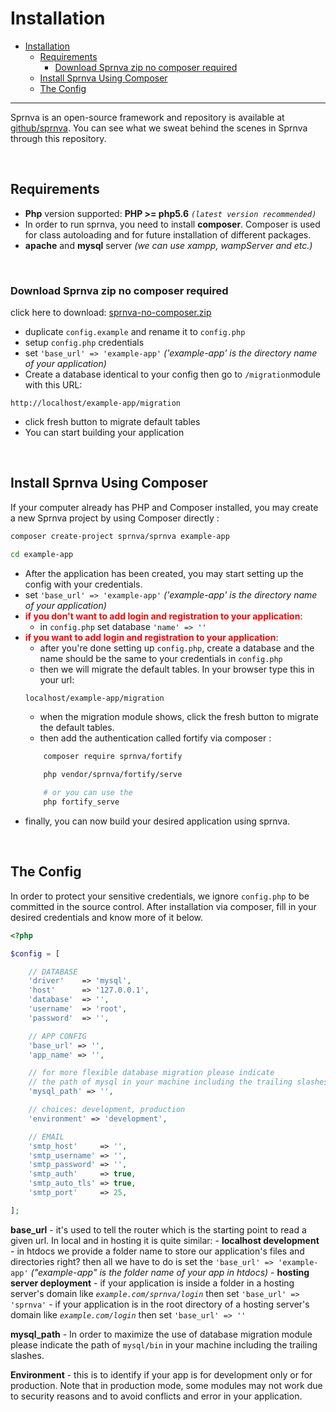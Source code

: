 # Installation

- [Installation](#installation)
  - [Requirements](#requirements)
    - [Download Sprnva zip no composer required](#download-sprnva-zip-no-composer-required)
  - [Install Sprnva Using Composer](#install-sprnva-using-composer)
  - [The Config](#the-config)

---
Sprnva is an open-source framework and repository is available at [github/sprnva](https://github.com/sprnva/sprnva). You can see what we sweat behind the scenes in Sprnva through this repository.

<a name="requirements" style="padding-top: 30px;">&nbsp;</a>
## Requirements
- **Php** version supported: **PHP >= php5.6** *`(latest version recommended)`*
- In order to run sprnva, you need to install **composer**. Composer is used for class autoloading and for future installation of different packages.
- **apache** and **mysql** server *(we can use xampp, wampServer and etc.)*

<a name="install-sprnva-zip" style="padding-top: 30px;">&nbsp;</a>
### Download Sprnva zip no composer required
click here to download: [sprnva-no-composer.zip](https://github.com/sprnva/sprnva-no-composer/archive/refs/heads/main.zip)

- duplicate `config.example` and rename it to `config.php`
- setup `config.php` credentials
- set `'base_url' => 'example-app'` *('example-app' is the directory name of your application)*
- Create a database identical to your config then go to  `/migration`module with this URL:
```
http://localhost/example-app/migration
```
- click fresh button to migrate default tables
- You can start building your application

<a name="install-sprnva" style="padding-top: 30px;">&nbsp;</a>
## Install Sprnva Using Composer
If your computer already has PHP and Composer installed, you may create a new Sprnva project by using Composer directly :

```bash
composer create-project sprnva/sprnva example-app

cd example-app
```

- After the application has been created, you may start setting up the config with your credentials.
- set `'base_url' => 'example-app'` *('example-app' is the directory name of your application)*
- <span style="color: red;">**if you don't want to add login and registration to your application**</span>:
    - in `config.php` set database `'name' => ''`
- <span style="color: red;">**if you want to add login and registration to your application**</span>:
    - after you're done setting up `config.php`, create a database and the name should be the same to your credentials in `config.php`
    - then we will migrate the default tables. In your browser type this in your url:
    ```bash
    localhost/example-app/migration
    ```
    - when the migration module shows, click the fresh button to migrate the default tables.
    - then add the authentication called fortify via composer :
    ```bash
        composer require sprnva/fortify

        php vendor/sprnva/fortify/serve

        # or you can use the
        php fortify_serve
    ```
- finally, you can now build your desired application using sprnva.

<a name="config" style="padding-top: 30px;">&nbsp;</a>
## The Config
In order to protect your sensitive credentials, we ignore `config.php` to be committed in the source control. After installation via composer, fill in your desired credentials and know more of it below.

```php
<?php

$config = [

    // DATABASE
    'driver'    => 'mysql',
    'host'      => '127.0.0.1',
    'database'  => '',
    'username'  => 'root',
    'password'  => '',

    // APP CONFIG
    'base_url' => '',
    'app_name' => '',

    // for more flexible database migration please indicate 
    // the path of mysql in your machine including the trailing slashes.
    'mysql_path' => '',

    // choices: development, production
    'environment' => 'development',

    // EMAIL
    'smtp_host'     => '',
    'smtp_username' => '',
    'smtp_password' => '',
    'smtp_auth'     => true,
    'smtp_auto_tls' => true,
    'smtp_port'     => 25,

];
```

**base_url** - it's used to tell the router which is the starting point to read a given url. In local and in hosting it is quite similar:
    - **localhost development**
        - in htdocs we provide a folder name to store our application's files and directories right? then all we have to do is set the `'base_url' => 'example-app'` *("example-app" is the folder name of your app in htdocs)*
    - **hosting server deployment**
        - if your application is inside a folder in a hosting server's domain like *`example.com/sprnva/login`* then set `'base_url' => 'sprnva'`
        - if your application is in the root directory of a hosting server's domain like *`example.com/login`* then set `'base_url' => ''`

**mysql_path** - In order to maximize the use of database migration module please indicate the path of `mysql/bin` in your machine including the trailing slashes.

**Environment** - this is to identify if your app is for development only or for production. Note that in production mode, some modules may not work due to security reasons and to avoid conflicts and error in your application.
